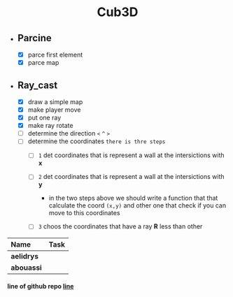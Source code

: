<div align="center">
  <h1 style="text-align: center;">Cub3D</h1>
</div>

- ## Parcine

	- [x] parce first element
	- [x] parce map

- ## Ray_cast
	- [x] draw a simple map
	- [x] make player move
	- [x] put one ray
	- [x] make ray rotate
	- [ ] determine the direction `<` `^` `>`
	- [ ] determine the coordinates `there is thre steps`
		- [ ] `1` det coordinates that is represent a wall at the intersictions with __x__
		- [ ] `2` det coordinates that is represent a wall at the intersictions with __y__
			- in the two steps above we should write a function that that calculate the coord `(x,y)`
				and other one that check if you can  move to this coordinates
		- [ ] `3` choos the coordinates that have a ray __R__ less than other


|Name|Task|
|:-|:-|
| **aelidrys** |     |
| **abouassi**   |    |

#### line of github repo [line](https://github.com/gxxpython/cub)

